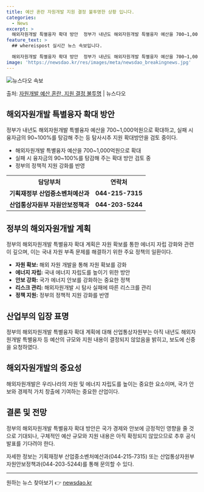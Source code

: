 ```yaml
---
title: 예산 혼란 자원개발 지원 결정 불투명한 상황 입니다.
categories:
  - News
excerpt: >
  해외자원개발 특별융자 확대 방안  정부가 내년도 해외자원개발 특별융자 예산을 700~1,000억원으로 확대하…
feature_text: >
  ## whereispost 실시간 뉴스 속보입니다.

  해외자원개발 특별융자 확대 방안  정부가 내년도 해외자원개발 특별융자 예산을 700~1,000억원으로 확대하…
image: 'https://newsdao.kr/res/images/meta/newsdao_breakingnews.jpg'
---
```


![뉴스다오 속보](https://newsdao.kr/res/images/meta/newsdao_breakingnews.jpg)

<p>출처: <a href="https://newsdao.kr/4142" rel="dofollow">자원개발 예산 혼란, 지원 결정 불투명</a> | 뉴스다오</p>

<h2 data-ke-size="size26">해외자원개발 특별융자 확대 방안</h2>
<p data-ke-size="size16">정부가 내년도 해외자원개발 특별융자 예산을 700~1,000억원으로 확대하고, 실패 시 융자금의 90~100%를 탕감해 주는 등 탐사시추 지원 확대방안을 검토 중이다.</p>
<ul>
  <li>해외자원개발 특별융자 예산을 700~1,000억원으로 확대</li>
  <li>실패 시 융자금의 90~100%를 탕감해 주는 확대 방안 검토 중</li>
  <li>정부의 정책적 지원 강화를 반영</li>
</ul>
<table>
  <tr>
    <th>담당부처</th>
    <th>연락처</th>
  </tr>
  <tr>
    <td style="text-align: center; height: 17px;"><b>기획재정부 산업중소벤처예산과</b></td>
    <td style="text-align: center; height: 17px;"><b>044-215-7315</b></td>
  </tr>
  <tr>
    <td style="text-align: center; height: 17px;"><b>산업통상자원부 자원안보정책과</b></td>
    <td style="text-align: center; height: 17px;"><b>044-203-5244</b></td>
  </tr>
</table>

<h2 data-ke-size="size26">정부의 해외자원개발 계획</h2>
<p data-ke-size="size16">정부의 해외자원개발 특별융자 확대 계획은 자원 확보를 통한 에너지 자립 강화와 관련이 깊으며, 이는 국내 자원 부족 문제를 해결하기 위한 주요 정책의 일환이다.</p>
<ul>
  <li><b>자원 확보:</b> 해외 자원 개발을 통해 자원 확보를 강화</li>
  <li><b>에너지 자립:</b> 국내 에너지 자립도를 높이기 위한 방안</li>
  <li><b>안보 강화:</b> 국가 에너지 안보를 강화하는 중요한 정책</li>
  <li><b>리스크 관리:</b> 해외자원개발 시 탐사 실패에 따른 리스크를 관리</li>
  <li><b>정책 지원:</b> 정부의 정책적 지원 강화를 반영</li>
</ul>

<h2 data-ke-size="size26">산업부의 입장 표명</h2>
<p data-ke-size="size16">정부의 해외자원개발 특별융자 확대 계획에 대해 산업통상자원부는 아직 내년도 해외자원개발 특별융자 등 예산의 규모와 지원 내용이 결정되지 않았음을 밝히고, 보도에 신중을 요청하였다.</p>

<h2 data-ke-size="size26">해외자원개발의 중요성</h2>
<p data-ke-size="size16">해외자원개발은 우리나라의 자원 및 에너지 자립도를 높이는 중요한 요소이며, 국가 안보와 경제적 가치 창출에 기여하는 중요한 산업이다.</p>

<h2 data-ke-size="size26">결론 및 전망</h2>
<p data-ke-size="size16">정부의 해외자원개발 특별융자 확대 방안은 국가 경제와 안보에 긍정적인 영향을 줄 것으로 기대되나, 구체적인 예산 규모와 지원 내용은 아직 확정되지 않았으므로 추후 공식 발표를 기다려야 한다.</p>
<p data-ke-size="size16">자세한 정보는 기획재정부 산업중소벤처예산과(044-215-7315) 또는 산업통상자원부 자원안보정책과(044-203-5244)를 통해 문의할 수 있다.</p>
<hr> 
<p data-ke-size="size16"></p> 

원하는 뉴스 찾아보기 👉 <a href="https://newsdao.kr" rel="dofollow">newsdao.kr</a>


